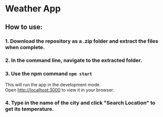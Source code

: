 # Weather App

## How to use:

### 1. Download the repository as a .zip folder and extract the files when complete.
### 2. In the command line, navigate to the extracted folder.
### 3. Use the npm command `npm start` 

This will run the app in the development mode.\
Open [http://localhost:3000](http://localhost:3000) to view it in your browser.

### 4. Type in the name of the city and click "Search Location" to get its temperature.

